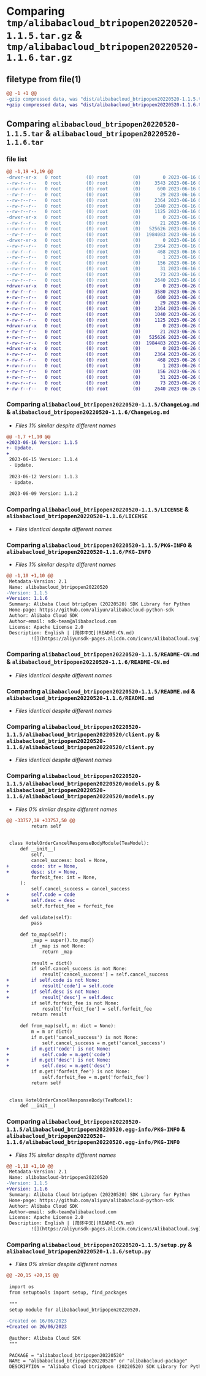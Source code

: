 # Comparing `tmp/alibabacloud_btripopen20220520-1.1.5.tar.gz` & `tmp/alibabacloud_btripopen20220520-1.1.6.tar.gz`

## filetype from file(1)

```diff
@@ -1 +1 @@
-gzip compressed data, was "dist/alibabacloud_btripopen20220520-1.1.5.tar", last modified: Fri Jun 16 07:45:17 2023, max compression
+gzip compressed data, was "dist/alibabacloud_btripopen20220520-1.1.6.tar", last modified: Mon Jun 26 02:21:41 2023, max compression
```

## Comparing `alibabacloud_btripopen20220520-1.1.5.tar` & `alibabacloud_btripopen20220520-1.1.6.tar`

### file list

```diff
@@ -1,19 +1,19 @@
-drwxr-xr-x   0 root         (0) root         (0)        0 2023-06-16 07:45:17.000000 alibabacloud_btripopen20220520-1.1.5/
--rw-r--r--   0 root         (0) root         (0)     3543 2023-06-16 07:45:17.000000 alibabacloud_btripopen20220520-1.1.5/ChangeLog.md
--rw-r--r--   0 root         (0) root         (0)      600 2023-06-16 07:45:17.000000 alibabacloud_btripopen20220520-1.1.5/LICENSE
--rw-r--r--   0 root         (0) root         (0)       29 2023-06-16 07:45:17.000000 alibabacloud_btripopen20220520-1.1.5/MANIFEST.in
--rw-r--r--   0 root         (0) root         (0)     2364 2023-06-16 07:45:17.000000 alibabacloud_btripopen20220520-1.1.5/PKG-INFO
--rw-r--r--   0 root         (0) root         (0)     1040 2023-06-16 07:45:17.000000 alibabacloud_btripopen20220520-1.1.5/README-CN.md
--rw-r--r--   0 root         (0) root         (0)     1125 2023-06-16 07:45:17.000000 alibabacloud_btripopen20220520-1.1.5/README.md
-drwxr-xr-x   0 root         (0) root         (0)        0 2023-06-16 07:45:17.000000 alibabacloud_btripopen20220520-1.1.5/alibabacloud_btripopen20220520/
--rw-r--r--   0 root         (0) root         (0)       21 2023-06-16 07:45:17.000000 alibabacloud_btripopen20220520-1.1.5/alibabacloud_btripopen20220520/__init__.py
--rw-r--r--   0 root         (0) root         (0)   525626 2023-06-16 07:45:17.000000 alibabacloud_btripopen20220520-1.1.5/alibabacloud_btripopen20220520/client.py
--rw-r--r--   0 root         (0) root         (0)  1984083 2023-06-16 07:45:17.000000 alibabacloud_btripopen20220520-1.1.5/alibabacloud_btripopen20220520/models.py
-drwxr-xr-x   0 root         (0) root         (0)        0 2023-06-16 07:45:17.000000 alibabacloud_btripopen20220520-1.1.5/alibabacloud_btripopen20220520.egg-info/
--rw-r--r--   0 root         (0) root         (0)     2364 2023-06-16 07:45:17.000000 alibabacloud_btripopen20220520-1.1.5/alibabacloud_btripopen20220520.egg-info/PKG-INFO
--rw-r--r--   0 root         (0) root         (0)      468 2023-06-16 07:45:17.000000 alibabacloud_btripopen20220520-1.1.5/alibabacloud_btripopen20220520.egg-info/SOURCES.txt
--rw-r--r--   0 root         (0) root         (0)        1 2023-06-16 07:45:17.000000 alibabacloud_btripopen20220520-1.1.5/alibabacloud_btripopen20220520.egg-info/dependency_links.txt
--rw-r--r--   0 root         (0) root         (0)      156 2023-06-16 07:45:17.000000 alibabacloud_btripopen20220520-1.1.5/alibabacloud_btripopen20220520.egg-info/requires.txt
--rw-r--r--   0 root         (0) root         (0)       31 2023-06-16 07:45:17.000000 alibabacloud_btripopen20220520-1.1.5/alibabacloud_btripopen20220520.egg-info/top_level.txt
--rw-r--r--   0 root         (0) root         (0)       73 2023-06-16 07:45:17.000000 alibabacloud_btripopen20220520-1.1.5/setup.cfg
--rw-r--r--   0 root         (0) root         (0)     2640 2023-06-16 07:45:17.000000 alibabacloud_btripopen20220520-1.1.5/setup.py
+drwxr-xr-x   0 root         (0) root         (0)        0 2023-06-26 02:21:41.000000 alibabacloud_btripopen20220520-1.1.6/
+-rw-r--r--   0 root         (0) root         (0)     3580 2023-06-26 02:21:41.000000 alibabacloud_btripopen20220520-1.1.6/ChangeLog.md
+-rw-r--r--   0 root         (0) root         (0)      600 2023-06-26 02:21:41.000000 alibabacloud_btripopen20220520-1.1.6/LICENSE
+-rw-r--r--   0 root         (0) root         (0)       29 2023-06-26 02:21:41.000000 alibabacloud_btripopen20220520-1.1.6/MANIFEST.in
+-rw-r--r--   0 root         (0) root         (0)     2364 2023-06-26 02:21:41.000000 alibabacloud_btripopen20220520-1.1.6/PKG-INFO
+-rw-r--r--   0 root         (0) root         (0)     1040 2023-06-26 02:21:41.000000 alibabacloud_btripopen20220520-1.1.6/README-CN.md
+-rw-r--r--   0 root         (0) root         (0)     1125 2023-06-26 02:21:41.000000 alibabacloud_btripopen20220520-1.1.6/README.md
+drwxr-xr-x   0 root         (0) root         (0)        0 2023-06-26 02:21:41.000000 alibabacloud_btripopen20220520-1.1.6/alibabacloud_btripopen20220520/
+-rw-r--r--   0 root         (0) root         (0)       21 2023-06-26 02:21:41.000000 alibabacloud_btripopen20220520-1.1.6/alibabacloud_btripopen20220520/__init__.py
+-rw-r--r--   0 root         (0) root         (0)   525626 2023-06-26 02:21:41.000000 alibabacloud_btripopen20220520-1.1.6/alibabacloud_btripopen20220520/client.py
+-rw-r--r--   0 root         (0) root         (0)  1984483 2023-06-26 02:21:41.000000 alibabacloud_btripopen20220520-1.1.6/alibabacloud_btripopen20220520/models.py
+drwxr-xr-x   0 root         (0) root         (0)        0 2023-06-26 02:21:41.000000 alibabacloud_btripopen20220520-1.1.6/alibabacloud_btripopen20220520.egg-info/
+-rw-r--r--   0 root         (0) root         (0)     2364 2023-06-26 02:21:41.000000 alibabacloud_btripopen20220520-1.1.6/alibabacloud_btripopen20220520.egg-info/PKG-INFO
+-rw-r--r--   0 root         (0) root         (0)      468 2023-06-26 02:21:41.000000 alibabacloud_btripopen20220520-1.1.6/alibabacloud_btripopen20220520.egg-info/SOURCES.txt
+-rw-r--r--   0 root         (0) root         (0)        1 2023-06-26 02:21:41.000000 alibabacloud_btripopen20220520-1.1.6/alibabacloud_btripopen20220520.egg-info/dependency_links.txt
+-rw-r--r--   0 root         (0) root         (0)      156 2023-06-26 02:21:41.000000 alibabacloud_btripopen20220520-1.1.6/alibabacloud_btripopen20220520.egg-info/requires.txt
+-rw-r--r--   0 root         (0) root         (0)       31 2023-06-26 02:21:41.000000 alibabacloud_btripopen20220520-1.1.6/alibabacloud_btripopen20220520.egg-info/top_level.txt
+-rw-r--r--   0 root         (0) root         (0)       73 2023-06-26 02:21:41.000000 alibabacloud_btripopen20220520-1.1.6/setup.cfg
+-rw-r--r--   0 root         (0) root         (0)     2640 2023-06-26 02:21:41.000000 alibabacloud_btripopen20220520-1.1.6/setup.py
```

### Comparing `alibabacloud_btripopen20220520-1.1.5/ChangeLog.md` & `alibabacloud_btripopen20220520-1.1.6/ChangeLog.md`

 * *Files 1% similar despite different names*

```diff
@@ -1,7 +1,10 @@
+2023-06-16 Version: 1.1.5
+- Update.
+
 2023-06-15 Version: 1.1.4
 - Update.
 
 2023-06-12 Version: 1.1.3
 - Update.
 
 2023-06-09 Version: 1.1.2
```

### Comparing `alibabacloud_btripopen20220520-1.1.5/LICENSE` & `alibabacloud_btripopen20220520-1.1.6/LICENSE`

 * *Files identical despite different names*

### Comparing `alibabacloud_btripopen20220520-1.1.5/PKG-INFO` & `alibabacloud_btripopen20220520-1.1.6/PKG-INFO`

 * *Files 1% similar despite different names*

```diff
@@ -1,10 +1,10 @@
 Metadata-Version: 2.1
 Name: alibabacloud_btripopen20220520
-Version: 1.1.5
+Version: 1.1.6
 Summary: Alibaba Cloud btripOpen (20220520) SDK Library for Python
 Home-page: https://github.com/aliyun/alibabacloud-python-sdk
 Author: Alibaba Cloud SDK
 Author-email: sdk-team@alibabacloud.com
 License: Apache License 2.0
 Description: English | [简体中文](README-CN.md)
         ![](https://aliyunsdk-pages.alicdn.com/icons/AlibabaCloud.svg)
```

### Comparing `alibabacloud_btripopen20220520-1.1.5/README-CN.md` & `alibabacloud_btripopen20220520-1.1.6/README-CN.md`

 * *Files identical despite different names*

### Comparing `alibabacloud_btripopen20220520-1.1.5/README.md` & `alibabacloud_btripopen20220520-1.1.6/README.md`

 * *Files identical despite different names*

### Comparing `alibabacloud_btripopen20220520-1.1.5/alibabacloud_btripopen20220520/client.py` & `alibabacloud_btripopen20220520-1.1.6/alibabacloud_btripopen20220520/client.py`

 * *Files identical despite different names*

### Comparing `alibabacloud_btripopen20220520-1.1.5/alibabacloud_btripopen20220520/models.py` & `alibabacloud_btripopen20220520-1.1.6/alibabacloud_btripopen20220520/models.py`

 * *Files 0% similar despite different names*

```diff
@@ -33757,38 +33757,50 @@
         return self
 
 
 class HotelOrderCancelResponseBodyModule(TeaModel):
     def __init__(
         self,
         cancel_success: bool = None,
+        code: str = None,
+        desc: str = None,
         forfeit_fee: int = None,
     ):
         self.cancel_success = cancel_success
+        self.code = code
+        self.desc = desc
         self.forfeit_fee = forfeit_fee
 
     def validate(self):
         pass
 
     def to_map(self):
         _map = super().to_map()
         if _map is not None:
             return _map
 
         result = dict()
         if self.cancel_success is not None:
             result['cancel_success'] = self.cancel_success
+        if self.code is not None:
+            result['code'] = self.code
+        if self.desc is not None:
+            result['desc'] = self.desc
         if self.forfeit_fee is not None:
             result['forfeit_fee'] = self.forfeit_fee
         return result
 
     def from_map(self, m: dict = None):
         m = m or dict()
         if m.get('cancel_success') is not None:
             self.cancel_success = m.get('cancel_success')
+        if m.get('code') is not None:
+            self.code = m.get('code')
+        if m.get('desc') is not None:
+            self.desc = m.get('desc')
         if m.get('forfeit_fee') is not None:
             self.forfeit_fee = m.get('forfeit_fee')
         return self
 
 
 class HotelOrderCancelResponseBody(TeaModel):
     def __init__(
```

### Comparing `alibabacloud_btripopen20220520-1.1.5/alibabacloud_btripopen20220520.egg-info/PKG-INFO` & `alibabacloud_btripopen20220520-1.1.6/alibabacloud_btripopen20220520.egg-info/PKG-INFO`

 * *Files 1% similar despite different names*

```diff
@@ -1,10 +1,10 @@
 Metadata-Version: 2.1
 Name: alibabacloud-btripopen20220520
-Version: 1.1.5
+Version: 1.1.6
 Summary: Alibaba Cloud btripOpen (20220520) SDK Library for Python
 Home-page: https://github.com/aliyun/alibabacloud-python-sdk
 Author: Alibaba Cloud SDK
 Author-email: sdk-team@alibabacloud.com
 License: Apache License 2.0
 Description: English | [简体中文](README-CN.md)
         ![](https://aliyunsdk-pages.alicdn.com/icons/AlibabaCloud.svg)
```

### Comparing `alibabacloud_btripopen20220520-1.1.5/setup.py` & `alibabacloud_btripopen20220520-1.1.6/setup.py`

 * *Files 0% similar despite different names*

```diff
@@ -20,15 +20,15 @@
 
 import os
 from setuptools import setup, find_packages
 
 """
 setup module for alibabacloud_btripopen20220520.
 
-Created on 16/06/2023
+Created on 26/06/2023
 
 @author: Alibaba Cloud SDK
 """
 
 PACKAGE = "alibabacloud_btripopen20220520"
 NAME = "alibabacloud_btripopen20220520" or "alibabacloud-package"
 DESCRIPTION = "Alibaba Cloud btripOpen (20220520) SDK Library for Python"
```

